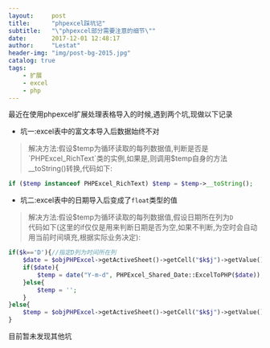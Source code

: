 ```yaml
---
layout:     post
title:      "phpexcel踩坑记"
subtitle:   "\"phpexcel部分需要注意的细节\""
date:       2017-12-01 12:48:17
author:     "Lestat"
header-img: "img/post-bg-2015.jpg"
catalog: true
tags:
    - 扩展
    - excel
    - php
---
```



最近在使用phpexcel扩展处理表格导入的时候,遇到两个坑,现做以下记录

* 坑一:excel表中的富文本导入后数据始终不对
> 解决方法:假设$temp为循环读取的每列数据值,判断是否是`PHPExcel_RichText`类的实例,如果是,则调用$temp自身的方法__toString()转换,代码如下:  
```php
if ($temp instanceof PHPExcel_RichText) $temp = $temp->__toString();
```

* 坑二:excel表中的日期导入后变成了`float`类型的值  
> 解决方法:假设$temp为循环读取的每列数据值,假设日期所在列为`D`  
代码如下(这里的if仅仅是用来判断日期是否为空,如果不判断,为空时会自动用当前时间填充,根据实际业务决定):  
```php
if($k=='D'){//指定D列为时间所在列
    $date = $objPHPExcel->getActiveSheet()->getCell("$k$j")->getValue();
    if($date){
        $temp = date("Y-m-d", PHPExcel_Shared_Date::ExcelToPHP($date));
    }else{
        $temp = '';
    }
}else{
    $temp = $objPHPExcel->getActiveSheet()->getCell("$k$j")->getValue();
}
```
目前暂未发现其他坑
